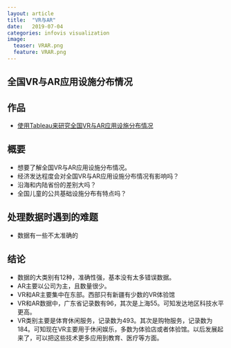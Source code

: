 ```yaml
---
layout: article
title:  "VR与AR"
date:   2019-07-04
categories: infovis visualization
image:
  teaser: VRAR.png
  feature: VRAR.png
---
```


## 全国VR与AR应用设施分布情况

## 作品
- <a href="https://public.tableau.com/views/VRAR_0/1?:embed=y&:display_count=yes&publish=yes" target="_blank">使用Tableau来研究全国VR与AR应用设施分布情况</a>

## 概要
- 想要了解全国VR与AR应用设施分布情况。
- 经济发达程度会对全国VR与AR应用设施分布情况有影响吗？
- 沿海和内陆省份的差别大吗？
- 全国儿童的公共基础设施分布有特点吗？

## 处理数据时遇到的难题
- 数据有一些不太准确的

## 结论
- 数据的大类别有12种，准确性强，基本没有太多错误数据。
- AR主要以公司为主，且数量很少。
- VR和AR主要集中在东部。西部只有新疆有少数的VR体验馆
- VR和AR数据中，广东省记录数有96，其次是上海55。可知发达地区科技水平更高。
- VR类别主要是体育休闲服务，记录数为493。其次是购物服务，记录数为184。可知现在VR主要用于休闲娱乐，多数为体验店或者体验馆。以后发展起来了，可以把这些技术更多应用到教育、医疗等方面。

